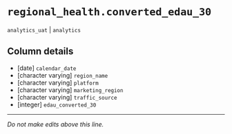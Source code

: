 # `regional_health.converted_edau_30`
`analytics_uat` | `analytics`

## Column details
* [date]      `calendar_date`
* [character varying] `region_name`
* [character varying] `platform`
* [character varying] `marketing_region`
* [character varying] `traffic_source`
* [integer]   `edau_converted_30`

-------------------------------------------------------------------------------
*Do not make edits above this line.*
